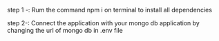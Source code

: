 step 1 -: Rum the command npm i on terminal to install all dependencies 

step 2-:  Connect the application with your mongo db application by changing the url of mongo db in .env file
